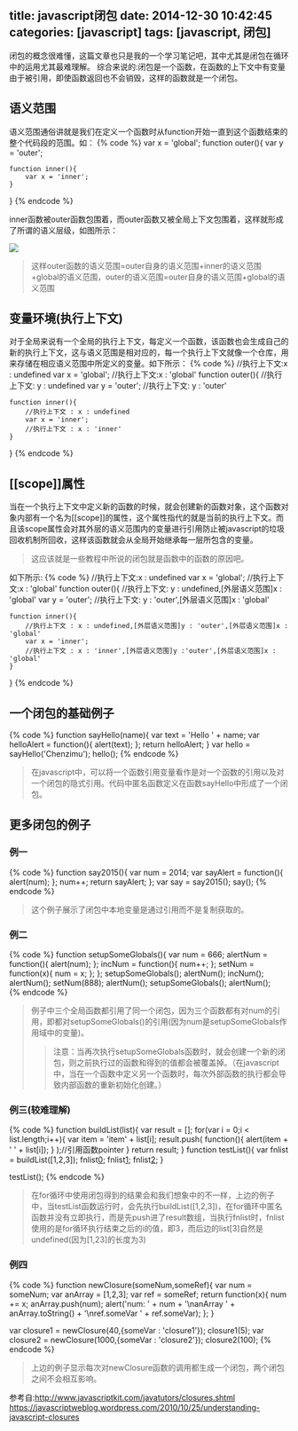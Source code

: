 title: javascript闭包
date: 2014-12-30 10:42:45
categories: [javascript]
tags: [javascript, 闭包]
---
闭包的概念很难懂，这篇文章也只是我的一个学习笔记吧，其中尤其是闭包在循环中的运用尤其最难理解。
综合来说的:闭包是一个函数，在函数的上下文中有变量由于被引用，即使函数返回也不会销毁，这样的函数就是一个闭包。
<!--more-->
## 语义范围
语义范围通俗讲就是我们在定义一个函数时从function开始一直到这个函数结束的整个代码段的范围。如：
{% code %}
var x = 'global';
function outer(){
    var y = 'outer';

    function inner(){
        var x = 'inner';
    }
}
{% endcode %}

inner函数被outer函数包围着，而outer函数又被全局上下文包围着，这样就形成了所谓的语义层级，如图所示：

![](http://7xnniz.com1.z0.glb.clouddn.com/closurelexical.png)

>这样outer函数的语义范围=outer自身的语义范围+inner的语义范围+global的语义范围，outer的语义范围=outer自身的语义范围+global的语义范围

## 变量环境(执行上下文)
对于全局来说有一个全局的执行上下文，每定义一个函数，该函数也会生成自己的新的执行上下文，这与语义范围是相对应的，每一个执行上下文就像一个仓库，用来存储在相应语义范围中所定义的变量。如下所示：
{% code %}
//执行上下文:x : undefined
var x = 'global';
//执行上下文:x : 'global'
function outer(){
    //执行上下文: y : undefined
    var y = 'outer';
    //执行上下文: y : 'outer'

    function inner(){
        //执行上下文 : x : undefined
        var x = 'inner';
        //执行上下文 : x : 'inner'
    }
}
{% endcode %}

## [[scope]]属性
当在一个执行上下文中定义新的函数的时候，就会创建新的函数对象，这个函数对象内部有一个名为[[scope]]的属性，这个属性指代的就是当前的执行上下文。而且该scope属性会对其外层的语义范围内的变量进行引用防止被javascript的垃圾回收机制所回收，这样该函数就会从全局开始继承每一层所包含的变量。

>这应该就是一些教程中所说的闭包就是函数中的函数的原因吧。

如下所示:
{% code %}
//执行上下文:x : undefined
var x = 'global';
//执行上下文:x : 'global'
function outer(){
    //执行上下文: y : undefined,[外层语义范围]x : 'global'
    var y = 'outer';
    //执行上下文: y : 'outer',[外层语义范围]x : 'global'

    function inner(){
        //执行上下文 : x : undefined,[外层语义范围]y : 'outer',[外层语义范围]x : 'global'
        var x = 'inner';
        //执行上下文 : x : 'inner',[外层语义范围]y :'outer',[外层语义范围]x : 'global'
    }
}
{% endcode %}

## 一个闭包的基础例子
{% code %}
function sayHello(name){
    var text = 'Hello ' + name;
    var helloAlert = function(){
        alert(text);
    };
    return helloAlert;
}
var hello = sayHello('Chenzimu');
hello();
{% endcode %}

>在javascript中，可以将一个函数引用变量看作是对一个函数的引用以及对一个闭包的隐式引用。代码中匿名函数定义在函数sayHello中形成了一个闭包。

## 更多闭包的例子

### 例一
{% code %}
function say2015(){
    var num = 2014;
    var sayAlert = function(){
        alert(num);
    };
    num++;
    return sayAlert;
};
var say = say2015();
say();
{% endcode %}

>这个例子展示了闭包中本地变量是通过引用而不是复制获取的。

### 例二
{% code %}
function setupSomeGlobals(){
    var num = 666;
    alertNum = function(){
        alert(num);
    };
    incNum = function(){
        num++;
    };
    setNum = function(x){
        num = x;
    };
};
setupSomeGlobals();
alertNum();
incNum();
alertNum();
setNum(888);
alertNum();
setupSomeGlobals();
alertNum();       
{% endcode %}

>例子中三个全局函数都引用了同一个闭包，因为三个函数都有对num的引用，即都对setupSomeGlobals()的引用(因为num是setupSomeGlobals作用域中的变量)。
>>注意：当再次执行setupSomeGlobals函数时，就会创建一个新的闭包，则之前执行过的函数和得到的值都会被覆盖掉。（在javascript中，当在一个函数中定义另一个函数时，每次外部函数的执行都会导致内部函数的重新初始化创建。）

### 例三(较难理解)

{% code %}
function buildList(list){
var result = [];
for(var i = 0;i < list.length;i++){
    var item = 'item' + list[i];
    result.push(
        function(){
            alert(item + ' ' + list[i]);
        }
    );//引用函数pointer
}
return result;
}
function testList(){
    var fnlist = buildList([1,2,3]);
    fnlist[0]();
    fnlist[1]();
    fnlist[2]();
}

testList();
{% endcode %}

>在for循环中使用闭包得到的结果会和我们想象中的不一样，上边的例子中，当testList函数运行时，会先执行buildList([1,2,3])，在for循环中匿名函数并没有立即执行，而是先push进了result数组，当执行fnlist时，fnlist使用的是for循环执行结束之后的i的值，即3，而后边的list[3]自然是undefined(因为[1,23]的长度为3)

### 例四

{% code %}
function newClosure(someNum,someRef){
    var num = someNum;
    var anArray = [1,2,3];
    var ref = someRef;
    return function(x){
        num += x;
        anArray.push(num);
        alert('num: ' + num + '\nanArray ' + anArray.toString() + '\nref.someVar ' + ref.someVar);
    };
}

var closure1 = newClosure(40,{someVar : 'closure1'});
closure1(5);
var closure2 = newClosure(1000,{someVar : 'closure2'});
closure2(100);
{% endcode %}

>上边的例子显示每次对newClosure函数的调用都生成一个闭包，两个闭包之间不会相互影响。

参考自:http://www.javascriptkit.com/javatutors/closures.shtml
       https://javascriptweblog.wordpress.com/2010/10/25/understanding-javascript-closures



